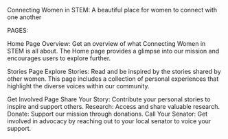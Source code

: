 Connecting Women in STEM: A beautiful place for women to connect with one another

PAGES:

Home Page
Overview: Get an overview of what Connecting Women in STEM is all about. The Home page provides a glimpse into our mission and encourages users to explore further.

Stories Page
Explore Stories: Read and be inspired by the stories shared by other women. This page includes a collection of personal experiences that highlight the diverse voices within our community.

Get Involved Page
Share Your Story: Contribute your personal stories to inspire and support others.
Research: Access and share valuable research.
Donate: Support our mission through donations.
Call Your Senator: Get involved in advocacy by reaching out to your local senator to voice your support.
